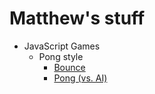 # Matthew's stuff
- JavaScript Games
  - Pong style
    - [Bounce](https://matt-cornell.github.io/misc-site/bounce.html)
    - [Pong (vs. AI)](https://matt-cornell.github.io/misc-site/pong.html)